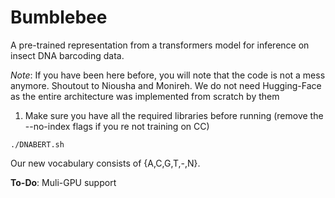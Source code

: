 # Bumblebee

A pre-trained representation from a transformers model for inference on insect DNA barcoding data. 

*Note*: If you have been here before, you will note that the code is not a mess anymore. Shoutout to Niousha and Monireh. We do not need Hugging-Face as the entire architecture was implemented from scratch by them


1. Make sure you have all the required libraries before running (remove the --no-index flags if you re not training on CC)

```
./DNABERT.sh
```

Our new vocabulary consists of {A,C,G,T,-,N}.

**To-Do**:
Muli-GPU support
